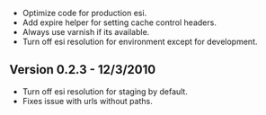   * Optimize code for production esi.
  * Add expire helper for setting cache control headers.
  * Always use varnish if its available.
  * Turn off esi resolution for environment except for development.

Version 0.2.3 - 12/3/2010
-------------------------
  * Turn off esi resolution for staging by default.
  * Fixes issue with urls without paths.
